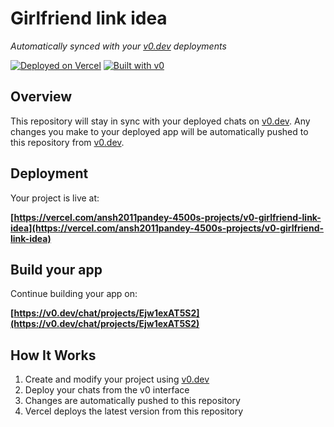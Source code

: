 # Girlfriend link idea

*Automatically synced with your [v0.dev](https://v0.dev) deployments*

[![Deployed on Vercel](https://img.shields.io/badge/Deployed%20on-Vercel-black?style=for-the-badge&logo=vercel)](https://vercel.com/ansh2011pandey-4500s-projects/v0-girlfriend-link-idea)
[![Built with v0](https://img.shields.io/badge/Built%20with-v0.dev-black?style=for-the-badge)](https://v0.dev/chat/projects/Ejw1exAT5S2)

## Overview

This repository will stay in sync with your deployed chats on [v0.dev](https://v0.dev).
Any changes you make to your deployed app will be automatically pushed to this repository from [v0.dev](https://v0.dev).

## Deployment

Your project is live at:

**[https://vercel.com/ansh2011pandey-4500s-projects/v0-girlfriend-link-idea](https://vercel.com/ansh2011pandey-4500s-projects/v0-girlfriend-link-idea)**

## Build your app

Continue building your app on:

**[https://v0.dev/chat/projects/Ejw1exAT5S2](https://v0.dev/chat/projects/Ejw1exAT5S2)**

## How It Works

1. Create and modify your project using [v0.dev](https://v0.dev)
2. Deploy your chats from the v0 interface
3. Changes are automatically pushed to this repository
4. Vercel deploys the latest version from this repository
